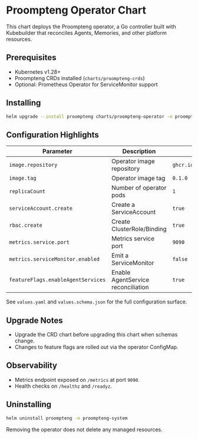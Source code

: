 # Proompteng Operator Chart

This chart deploys the Proompteng operator, a Go controller built with Kubebuilder that reconciles Agents, Memories, and other platform resources.

## Prerequisites

- Kubernetes v1.28+
- Proompteng CRDs installed (`charts/proompteng-crds`)
- Optional: Prometheus Operator for ServiceMonitor support

## Installing

```sh
helm upgrade --install proompteng charts/proompteng-operator -n proompteng-system
```

## Configuration Highlights

| Parameter | Description | Default |
|-----------|-------------|---------|
| `image.repository` | Operator image repository | `ghcr.io/proompteng/operator` |
| `image.tag` | Operator image tag | `0.1.0` |
| `replicaCount` | Number of operator pods | `1` |
| `serviceAccount.create` | Create a ServiceAccount | `true` |
| `rbac.create` | Create ClusterRole/Binding | `true` |
| `metrics.service.port` | Metrics service port | `9090` |
| `metrics.serviceMonitor.enabled` | Emit a ServiceMonitor | `false` |
| `featureFlags.enableAgentServices` | Enable AgentService reconciliation | `true` |

See `values.yaml` and `values.schema.json` for the full configuration surface.

## Upgrade Notes

- Upgrade the CRD chart before upgrading this chart when schemas change.
- Changes to feature flags are rolled out via the operator ConfigMap.

## Observability

- Metrics endpoint exposed on `/metrics` at port `9090`.
- Health checks on `/healthz` and `/readyz`.

## Uninstalling

```sh
helm uninstall proompteng -n proompteng-system
```

Removing the operator does not delete any managed resources.
